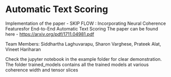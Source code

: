 # Automatic Text Scoring
Implementation of the paper - SKIP FLOW : Incorporating Neural Coherence Featuresfor End-to-End Automatic Text Scoring
The paper can be found here - https://arxiv.org/pdf/1711.04981.pdf

Team Members:
Siddhartha Laghuvarapu, Sharon Varghese, Prateek Alat, Vineet Hariharan

Check the jupyter notebook in the example folder for clear demonstration. 
The folder trained_models contains all the trained models at various coherence width and tensor slices
